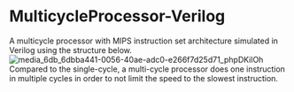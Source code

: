 # MulticycleProcessor-Verilog
A multicycle processor with MIPS instruction set architecture simulated in Verilog using the structure below.
![media_6db_6dbba441-0056-40ae-adc0-e266f7d25d71_phpDKilOh](https://user-images.githubusercontent.com/91927297/190828798-5944d3f8-057c-4430-8c59-757cc6b89f81.png)
Compared to the single-cycle, a multi-cycle processor does one instruction in multiple cycles in order to not limit the speed to the slowest instruction.
